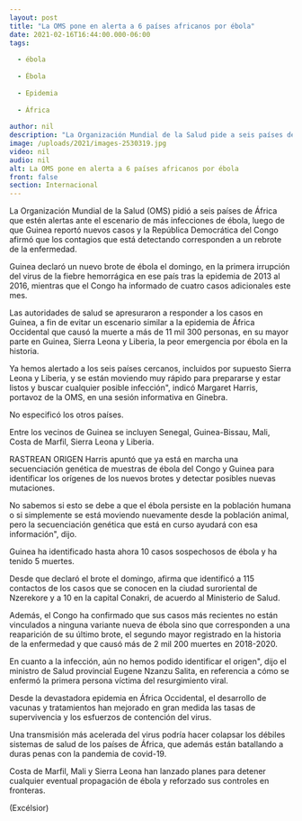 ```yaml
---
layout: post
title: "La OMS pone en alerta a 6 países africanos por ébola"
date: 2021-02-16T16:44:00.000-06:00
tags:
  
  - ébola
  
  - Ébola
  
  - Epidemia
  
  - África
  
author: nil
description: "La Organización Mundial de la Salud pide a seis países de África que estén alertas ante el escenario de más infecciones de ébola, luego de los casos detectados en Guinea y el Congo"
image: /uploads/2021/images-2530319.jpg
video: nil
audio: nil
alt: La OMS pone en alerta a 6 países africanos por ébola
front: false
section: Internacional
---
```


La Organización Mundial de la Salud (OMS) pidió a seis países de África que estén alertas ante el escenario de más infecciones de ébola, luego de que Guinea reportó nuevos casos y la República Democrática del Congo afirmó que los contagios que está detectando corresponden a un rebrote de la enfermedad.

Guinea declaró un nuevo brote de ébola el domingo, en la primera irrupción del virus de la fiebre hemorrágica en ese país tras la epidemia de 2013 al 2016, mientras que el Congo ha informado de cuatro casos adicionales este mes.

Las autoridades de salud se apresuraron a responder a los casos en Guinea, a fin de evitar un escenario similar a la epidemia de África Occidental que causó la muerte a más de 11 mil 300 personas, en su mayor parte en Guinea, Sierra Leona y Liberia, la peor emergencia por ébola en la historia.

Ya hemos alertado a los seis países cercanos, incluidos por supuesto Sierra Leona y Liberia, y se están moviendo muy rápido para prepararse y estar listos y buscar cualquier posible infección", indicó Margaret Harris, portavoz de la OMS, en una sesión informativa en Ginebra.

No especificó los otros países.

Entre los vecinos de Guinea se incluyen Senegal, Guinea-Bissau, Mali, Costa de Marfil, Sierra Leona y Liberia.

RASTREAN ORIGEN
Harris apuntó que ya está en marcha una secuenciación genética de muestras de ébola del Congo y Guinea para identificar los orígenes de los nuevos brotes y detectar posibles nuevas mutaciones.

No sabemos si esto se debe a que el ébola persiste en la población humana o si simplemente se está moviendo nuevamente desde la población animal, pero la secuenciación genética que está en curso ayudará con esa información", dijo.

Guinea ha identificado hasta ahora 10 casos sospechosos de ébola y ha tenido 5 muertes.

Desde que declaró el brote el domingo, afirma que identificó a 115 contactos de los casos que se conocen en la ciudad suroriental de Nzerekore y a 10 en la capital Conakri, de acuerdo al Ministerio de Salud.

Además, el Congo ha confirmado que sus casos más recientes no están vinculados a ninguna variante nueva de ébola sino que corresponden a una reaparición de su último brote, el segundo mayor registrado en la historia de la enfermedad y que causó más de 2 mil 200 muertes en 2018-2020.

En cuanto a la infección, aún no hemos podido identificar el origen", dijo el ministro de Salud provincial Eugene Nzanzu Salita, en referencia a cómo se enfermó la primera persona víctima del resurgimiento viral.

Desde la devastadora epidemia en África Occidental, el desarrollo de vacunas y tratamientos han mejorado en gran medida las tasas de supervivencia y los esfuerzos de contención del virus.

Una transmisión más acelerada del virus podría hacer colapsar los débiles sistemas de salud de los países de África, que además están batallando a duras penas con la pandemia de covid-19.

Costa de Marfil, Mali y Sierra Leona han lanzado planes para detener cualquier eventual propagación de ébola y reforzado sus controles en fronteras.

(Excélsior)